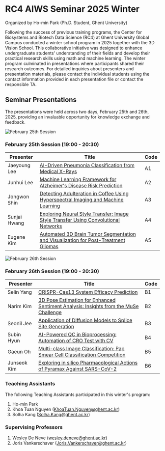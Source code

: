 # RC4 AIWS Seminar 2025 Winter

Organized by Ho-min Park (Ph.D. Student, Ghent University)

Following the success of previous training programs, the Center for Biosystems and Biotech Data Science (RC4) at Ghent University Global Campus conducted a winter school program in 2025 together with the 3D Vision School. This collaborative initiative was designed to enhance undergraduate students' understanding of their fields and develop their practical research skills using math and machine learning. The winter program culminated in presentations where participants shared their research outcomes. For detailed inquiries about presenters and presentation materials, please contact the individual students using the contact information provided in each presentation file or contact the responsible TA.

## Seminar Presentations

The presentations were held across two days, February 25th and 26th, 2025, providing an invaluable opportunity for knowledge exchange and feedback.

![February 25th Session](/api/placeholder/800/400 "February 25th Session")

### February 25th Session (19:00 - 20:30)

| Presenter      | Title                                                        | Code |
|----------------|--------------------------------------------------------------|------|
| Jaeyoung Lee   | [AI-Driven Pneumonia Classification from Medical X-Rays](#)  | A1   |
| Junhui Lee     | [Machine Learning Framework for Alzheimer's Disease Risk Prediction](#) | A2 |
| Jongwon Shin   | [Detecting Adulteration in Coffee Using Hyperspectral Imaging and Machine Learning](#) | A3 |
| Sunjai Hwang   | [Exploring Neural Style Transfer: Image Style Transfer Using Convolutional Networks](#) | A4 |
| Eugene Kim     | [Automated 3D Brain Tumor Segmentation and Visualization for Post-Treatment Gliomas](#) | A5 |

![February 26th Session](/api/placeholder/800/400 "February 26th Session")

### February 26th Session (19:00 - 20:30)

| Presenter      | Title                                                        | Code |
|----------------|--------------------------------------------------------------|------|
| Selin Yang     | [CRISPR-Cas13 System Efficacy Prediction](#)                 | B1   |
| Narim Kim      | [3D Pose Estimation for Enhanced Sentiment Analysis: Insights from the MuSe Challenge](#) | B2 |
| Seonil Jee     | [Application of Diffusion Models to Splice Site Generation](#) | B3   |
| Subin Hyun     | [AI-Powered QC in Bioprocessing: Automation of CRO Test with CV](#) | B4 |
| Gaeun Oh       | [Multi-class Image Classification: Pap Smear Cell Classification Competition](#) | B5 |
| Junseok Kim    | [Exploring in silico Pharmacological Actions of Pyramax Against SARS-CoV-2](#) | B6 |

### Teaching Assistants

The following Teaching Assistants participated in this winter's program:

1. Ho-min Park
2. Khoa Tuan Nguyen (KhoaTuan.Nguyen@ghent.ac.kr)
3. Solha Kang (Solha.Kang@ghent.ac.kr)

### Supervising Professors

1. Wesley De Neve (wesley.deneve@ghent.ac.kr)
2. Joris Vankerschaver (Joris.Vankerschaver@ghent.ac.kr)
